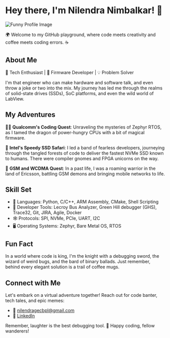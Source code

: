 # Hey there, I'm Nilendra Nimbalkar! 👋

![Funny Profile Image](funny-image-url)

🌍 Welcome to my GitHub playground, where code meets creativity and coffee meets coding errors. ☕️

## About Me

🤖 Tech Enthusiast | 🚀 Firmware Developer | 💡 Problem Solver

I'm that engineer who can make hardware and software talk, and even throw a joke or two into the mix. My journey has led me through the realms of solid-state drives (SSDs), SoC platforms, and even the wild world of LabView. 

## My Adventures

🧙‍♂️ **Qualcomm's Coding Quest**: Unraveling the mysteries of Zephyr RTOS, as I tamed the dragon of power-hungry CPUs with a bit of magical firmware.

🚗 **Intel's Speedy SSD Safari**: I led a band of fearless developers, journeying through the tangled forests of code to deliver the fastest NVMe SSD known to humans. There were compiler gnomes and FPGA unicorns on the way.

🤖 **GSM and WCDMA Quest**: In a past life, I was a roaming warrior in the land of Ericsson, battling GSM demons and bringing mobile networks to life.

## Skill Set

- 👾 Languages: Python, C/C++, ARM Assembly, CMake, Shell Scripting
- 🔧 Developer Tools: Lecroy Bus Analyzer, Green Hill debugger (GHS), Trace32, Git, JIRA, Agile, Docker
- 🕸 Protocols: SPI, NVMe, PCIe, UART, I2C
- 🖥 Operating Systems: Zephyr, Bare Metal OS, RTOS

## Fun Fact

In a world where code is king, I'm the knight with a debugging sword, the wizard of weird bugs, and the bard of binary ballads. Just remember, behind every elegant solution is a trail of coffee mugs.

## Connect with Me

Let's embark on a virtual adventure together! Reach out for code banter, tech tales, and epic memes:

- 📧 nilendragecbpl@gmail.com
- 💼 [LinkedIn](linkedin.com/in/humbleseekre)

Remember, laughter is the best debugging tool. 🎉 Happy coding, fellow wanderers!

